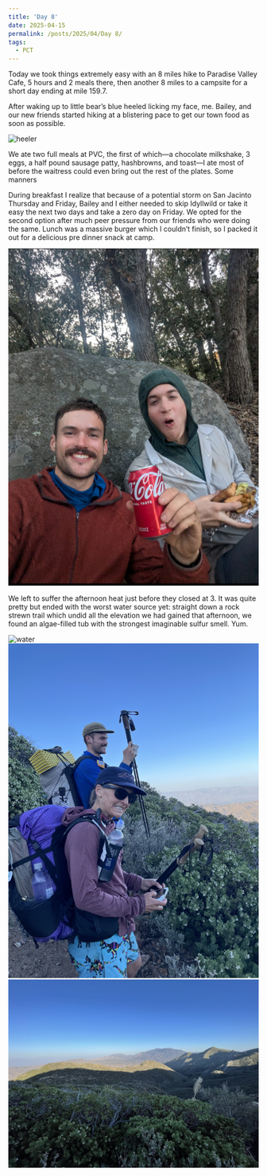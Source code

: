 ```yaml
---
title: 'Day 8'
date: 2025-04-15
permalink: /posts/2025/04/Day 8/
tags:
  - PCT
---
```


Today we took things extremely easy with an 8 miles hike to Paradise Valley Cafe, 5 hours and 2 meals there, then another 8 miles to a campsite for a short day ending at mile 159.7.

After waking up to little bear’s blue heeled licking my face, me. Bailey, and our new friends started hiking at a blistering pace to get our town food as soon as possible. 

![heeler](/images/IMG_4524.jpeg)

We ate two full meals at PVC, the first of which—a chocolate milkshake, 3 eggs, a half pound sausage patty, hashbrowns, and toast—I ate most of before the waitress could even bring out the rest of the plates. Some manners 

During breakfast I realize that because of a potential storm on San Jacinto Thursday and Friday, Bailey and I either needed to skip Idyllwild or take it easy the next two days and take a zero day on Friday. We opted for the second option after much peer pressure from our friends who were doing the same. Lunch was a massive burger which I couldn’t finish, so I packed it out for a delicious pre dinner snack at camp.

![selfie](/images/IMG_4578.jpeg)

We left to suffer the afternoon heat just before they closed at 3. It was quite pretty but ended with the worst water source yet: straight down a rock strewn trail which undid all the elevation we had gained that afternoon, we found an algae-filled tub with the strongest imaginable sulfur smell. Yum.

![water](/images/IMG_4571.jpeg)
![picture](/images/IMG_4573.jpeg) 
![view](/images/IMG_4574.jpeg)